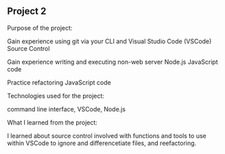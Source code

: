 ## Project 2
Purpose of the project:

Gain experience using git via your CLI and Visual Studio Code (VSCode) Source Control

Gain experience writing and executing non-web server Node.js JavaScript code

Practice refactoring JavaScript code



Technologies used for the project:

command line interface, VSCode, Node.js


What I learned from the project:


I learned about source control involved with functions and tools to use within VSCode to ignore and differencetiate files, and reefactoring.  

